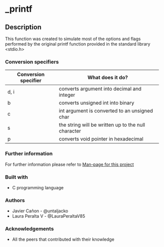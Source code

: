 # _printf
## Description

This function was created to simulate most of the options and flags performed by the original printf function provided in the standard library <stdio.h>

### Conversion specifiers
| Conversion specifier | What does it do? |
| -------------------- | ---------------- |
| d, i  | converts argument into decimal and integer |
| b     | converts unsigned int into binary |
| c     | int argument is converted to an unsigned char |
| s     | the string will be written up to the null character |
| p     | converts void pointer in hexadecimal |

### Further information
For further information please refer to [Man-page for this project](master/man_3_printf) 

### Built with 
* C programming language

### Authors 
* Javier Cañon - @untaljacko
* Laura Peralta V - @LauraPeraltaV85

### Acknowledgements
* All the peers that contributed with their knowledge
